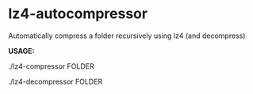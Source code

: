 # lz4-autocompressor
Automatically compress a folder recursively using lz4 (and decompress)

**USAGE:**

./lz4-compressor FOLDER

./lz4-decompressor FOLDER
